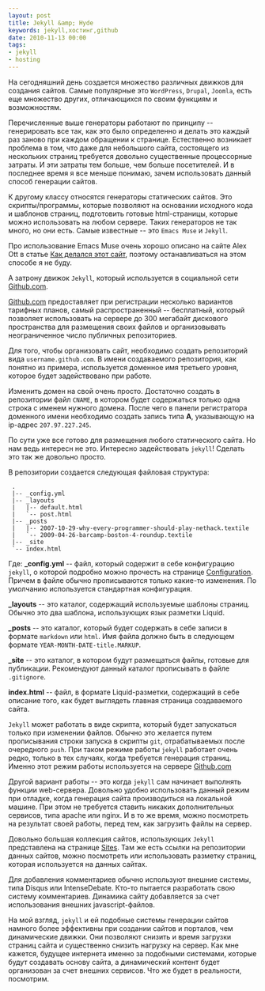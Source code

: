 ```yaml
---
layout: post
title: Jekyll &amp; Hyde
keywords: jekyll,хостинг,github
date: 2010-11-13 00:00
tags:
- jekyll
- hosting
---
```

На сегодняшний день создается множество различных движков для создания сайтов. Самые популярные это <code>WordPress</code>, <code>Drupal</code>, <code>Joomla</code>, есть еще множество других, отличающихся по своим функциям и возможностям.

Перечисленные выше генераторы работают по принципу -- генерировать все так, как это было определенно и делать это каждый раз заново при каждом обращении к странице. Естественно возникает проблема в том, что даже для небольшого сайта, состоящего из нескольких страниц требуется довольно существенные процессорные затраты. И эти затраты тем больше, чем больше посетителей. И в последнее время я все меньше понимаю, зачем использовать данный способ генерации сайтов.

К другому классу относятся генераторы статических сайтов. Это скрипты/программы, которые позволяют на основании исходного кода и шаблонов страниц, подготовить готовые html-страницы, которые можно использовать на любом сервере. Таких генераторов не так много, но они есть. Самые известные -- это <code>Emacs Muse</code> и <code>Jekyll</code>.

Про использование Emacs Muse очень хорошо описано на сайте Alex Ott в статье <a href="http://alexott.net/ru/writings/EmacsMuseMyPage.html" rel="nofollow">Как делался этот сайт</a>, поэтому останавливаться на этом способе я не буду.

А затрону движок <code>Jekyll</code>, который используется в социальной сети <a href="http://pages.github.com">Github.com</a>.

<a href="http://pages.github.com" rel="nofollow">Github.com</a> предоставляет при регистрации несколько вариантов тарифных планов, самый распространенный -- бесплатный, который позволяет использовать на сервере до 300 мегабайт дискового пространства для размещения своих файлов и организовывать неограниченное число публичных репозиториев.

Для того, чтобы организовать сайт, необходимо создать репозиторий вида <code>username.github.com</code>. В имени создаваемого репозитория, как понятно из примера, используется доменное имя третьего уровня, которое будет задействовано при работе.

Изменить домен на свой очень просто. Достаточно создать в репозитории файл <code>CNAME</code>, в котором будет содержаться только одна строка с именем нужного домена. После чего в панели регистратора доменного имени необходимо создать запись типа <strong>A</strong>, указывающую на ip-адрес <code>207.97.227.245</code>.

По сути уже все готово для размещения любого статического сайта. Но нам ведь интересн не это. Интересно задействовать <code>jekyll</code>! Сделать это так же довольно просто.

В репозитории создается следующая файловая структура:

     .
     |-- _config.yml
     |-- _layouts
     |   |-- default.html
     |   `-- post.html
     |-- _posts
     |   |-- 2007-10-29-why-every-programmer-should-play-nethack.textile
     |   `-- 2009-04-26-barcamp-boston-4-roundup.textile
     |-- _site
     `-- index.html

Где:
<strong>_config.yml</strong> -- файл, который содержит в себе конфигурацию <code>jekyll</code>, о которой подробно можно прочесть на странице <a href="https://github.com/mojombo/jekyll/wiki/configuration" rel="nofollow">Configuration</a>. Причем в файле обычно прописываются только какие-то изменения. По умолчанию используется стандартная конфигурация.

<strong>_layouts</strong> -- это каталог, содержащий используемые шаблоны страниц. Обычно это два шаблона, использующих язык разметки Liquid.

<strong>_posts</strong> -- это каталог, который будет содержать в себе записи в формате <code>markdown</code> или <code>html</code>. Имя файла должно быть в следующем формате <code>YEAR-MONTH-DATE-title.MARKUP</code>.

<strong>_site</strong> -- это каталог, в котором будут размещаться файлы, готовые для публикации. Рекомендуют данный каталог прописывать в файле <code>.gitignore</code>.

<strong>index.html</strong> -- файл, в формате Liquid-разметки, содержащий в себе описание того, как будет выглядеть главная страница создаваемого сайта.

<code>Jekyll</code> может работать в виде скрипта, который будет запускаться только при изменении файлов. Обычно это желается путем прописывания строки запуска в скрипты <code>git</code>, отрабатываемых после очередного <code>push</code>. При таком режиме работы <code>jekyll</code> работает очень редко, только в тех случаях, когда требуется генерация страниц. Именно этот режим работы используется на сервере <a href="https://github.com" rel="nofollow">Github.com</a>

Другой вариант работы -- это когда <code>jekyll</code> сам начинает выполнять функции web-сервера. Довольно удобно использовать данный режим при отладке, когда генерация сайта производиться на локальной машине. При этом не требуется ставить никаких дополнительных сервисов, типа apache или nginx. И в то же время, можно посмотреть на результат своей работы, перед тем, как загрузить файлы на сервер.

Довольно большая коллекция сайтов, использующих <code>Jekyll</code> представлена на странице <a href="https://github.com/mojombo/jekyll/wiki/sites" rel="nofollow">Sites</a>. Там же есть ссылки на репозитории данных сайтов, можно посмотреть или использовать разметку страниц, которая используется на данных сайтах.

Для добавления комментариев обычно используют внешние системы, типа Disqus или IntenseDebate. Кто-то пытается разработать свою систему комментариев. Динамика сайту добавляется за счет использования внешних javascript-файлов.

На мой взгляд, <code>jekyll</code> и ей подобные системы генерации сайтов намного более эффективны при создании сайтов и порталов, чем динамические движки. Они позволяют снизить и время загрузки страниц сайта и существенно снизить нагрузку на сервер. Как мне кажется, будущее интернета именно за подобными системами, которые будут создавать основу сайта, а динамический контент будет организован за счет внешних сервисов. Что же будет в реальности, посмотрим.
